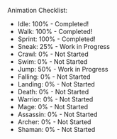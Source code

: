 Animation Checklist:
 - Idle: 100% - Completed!
 - Walk: 100% - Completed!
 - Sprint: 100% - Completed!
 - Sneak: 25% - Work in Progress
 - Crawl: 0% - Not Started
 - Swim: 0% - Not Started
 - Jump: 50% - Work in Progress
 - Falling: 0% - Not Started
 - Landing: 0% - Not Started
 - Death: 0% - Not Started
 - Warrior: 0% - Not Started
 - Mage: 0% - Not Started
 - Assassin: 0% - Not Started
 - Archer: 0% - Not Started
 - Shaman: 0% - Not Started
